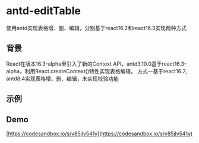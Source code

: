 # antd-editTable
使用antd实现表格增、删、编辑，分别基于react16.2和react16.3实现两种方式

## 背景
React在版本16.3-alpha里引入了新的Context API，antd3.10.0基于react16.3-alpha，利用React.createContext()特性实现表格编辑。
方式一基于react16.2, antd8.4实现表格增、删、编辑，未实现校验功能

## 示例


## Demo
[https://codesandbox.io/s/v85jlv541y](https://codesandbox.io/s/v85jlv541y)
